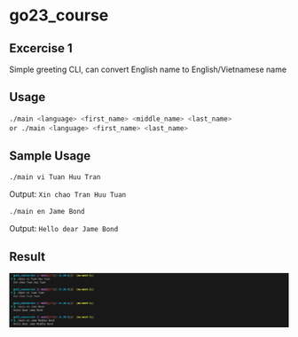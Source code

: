 # go23_course
## Excercise 1
Simple greeting CLI, can convert English name to English/Vietnamese name

## Usage 
```sh
./main <language> <first_name> <middle_name> <last_name>
or ./main <language> <first_name> <last_name>
```

## Sample Usage
```sh
./main vi Tuan Huu Tran
```
Output: `Xin chao Tran Huu Tuan`

```sh
./main en Jame Bond
```
Output: `Hello dear Jame Bond`

## Result
![sample](sample.png)
